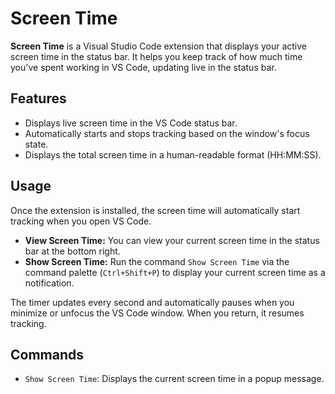 # Screen Time

**Screen Time** is a Visual Studio Code extension that displays your active screen time in the status bar. It helps you keep track of how much time you've spent working in VS Code, updating live in the status bar.

## Features

- Displays live screen time in the VS Code status bar.
- Automatically starts and stops tracking based on the window's focus state.
- Displays the total screen time in a human-readable format (HH:MM:SS).

## Usage

Once the extension is installed, the screen time will automatically start tracking when you open VS Code.

- **View Screen Time:** You can view your current screen time in the status bar at the bottom right.
- **Show Screen Time:** Run the command `Show Screen Time` via the command palette (`Ctrl+Shift+P`) to display your current screen time as a notification.

The timer updates every second and automatically pauses when you minimize or unfocus the VS Code window. When you return, it resumes tracking.

## Commands

- `Show Screen Time`: Displays the current screen time in a popup message.